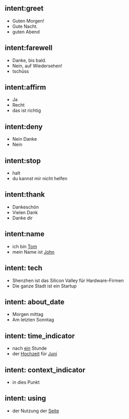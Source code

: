 ## intent:greet
- Guten Morgen!
- Gute Nacht.
- guten Abend

## intent:farewell
- Danke, bis bald.
- Nein, auf Wiedersehen!
- tschüss

## intent:affirm
- Ja
- Recht
- das ist richtig

## intent:deny
- Nein Danke
- Nein

## intent:stop
- halt
- du kannst mir nicht helfen

## intent:thank
- Dankeschön
- Vielen Dank
- Danke dir

## intent:name
- ich bin [Tom](name)
- mein Name ist [John](name)

## intent: tech
- Shenzhen ist das Silicon Valley für Hardware-Firmen
- Die ganze Stadt ist ein Startup

## intent: about_date
- Morgen mittag
- Am letzten Sonntag

## intent: time_indicator
- nach [ein](num_hours:1) Stunde
- der [Hochzeit](event) für [Juni](num_month:6)

## intent: context_indicator
- in dies Punkt

## intent: using
- der Nutzung der [Seite](thing)

